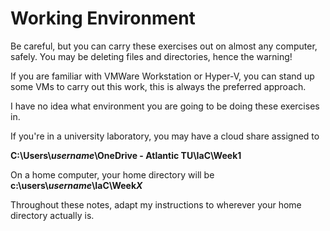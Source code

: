 # Working Environment

Be careful, but you can carry these exercises out on almost any computer, safely. You may be deleting files and directories, hence the warning!

If you are familiar with VMWare Workstation or Hyper-V, you can stand up some VMs to carry out this work, this is always the preferred approach.

I have no idea what environment you are going to be doing these exercises in.

If you're in a university laboratory, you may have a cloud share assigned to

**C:\Users\\**_**username**_**\OneDrive - Atlantic TU\IaC\Week1**

On a home computer, your home directory will be **c:\users\\**_**username**_**\IaC\Week**_**X**_

Throughout these notes, adapt my instructions to wherever your home directory actually is.
